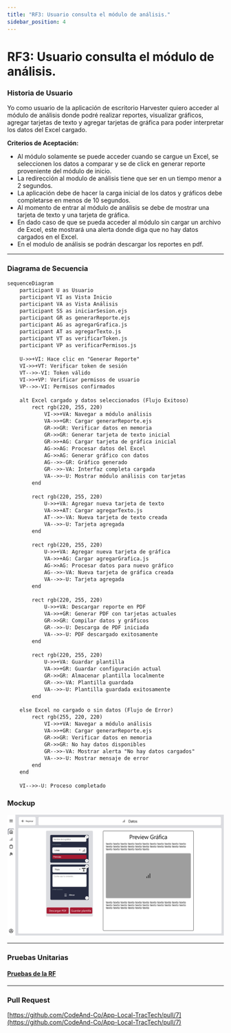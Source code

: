 ```yaml
---
title: "RF3: Usuario consulta el módulo de análisis."  
sidebar_position: 4
---
```


# RF3: Usuario consulta el módulo de análisis.

### Historia de Usuario

Yo como usuario de la aplicación de escritorio Harvester quiero acceder al módulo de análisis donde podré realizar reportes, visualizar gráficos, agregar tarjetas de texto y agregar tarjetas de gráfica para poder interpretar los datos del Excel cargado. 

  **Criterios de Aceptación:**
  - Al módulo solamente se puede acceder cuando se cargue un Excel, se seleccionen los datos a comparar y se de click en generar reporte proveniente del módulo de inicio.
  - La redirección al modulo de análisis tiene que ser en un tiempo menor a 2 segundos.
  - La aplicación debe de hacer la carga inicial de los datos y gráficos debe completarse en menos de 10 segundos.
  - Al momento de entrar al módulo de análisis se debe de mostrar una tarjeta de texto y una tarjeta de gráfica.
  - En dado caso de que se pueda acceder al módulo sin cargar un archivo de Excel, este mostrará una alerta donde diga que no hay datos cargados en el Excel. 
  - En el modulo de análisis se podrán descargar los reportes en pdf.
---

### Diagrama de Secuencia

```mermaid
sequenceDiagram
    participant U as Usuario  
    participant VI as Vista Inicio
    participant VA as Vista Análisis
    participant SS as iniciarSesion.ejs
    participant GR as generarReporte.ejs
    participant AG as agregarGrafica.js
    participant AT as agregarTexto.js
    participant VT as verificarToken.js
    participant VP as verificarPermisos.js

    U->>+VI: Hace clic en "Generar Reporte"
    VI->>+VT: Verificar token de sesión
    VT-->>-VI: Token válido
    VI->>+VP: Verificar permisos de usuario
    VP-->>-VI: Permisos confirmados
    
    alt Excel cargado y datos seleccionados (Flujo Exitoso)
        rect rgb(220, 255, 220)
            VI->>+VA: Navegar a módulo análisis
            VA->>+GR: Cargar generarReporte.ejs
            GR->>GR: Verificar datos en memoria
            GR->>GR: Generar tarjeta de texto inicial
            GR->>+AG: Cargar tarjeta de gráfica inicial
            AG->>AG: Procesar datos del Excel
            AG->>AG: Generar gráfico con datos
            AG-->>-GR: Gráfico generado
            GR-->>-VA: Interfaz completa cargada
            VA-->>-U: Mostrar módulo análisis con tarjetas
        end
            
        rect rgb(220, 255, 220)
            U->>+VA: Agregar nueva tarjeta de texto
            VA->>+AT: Cargar agregarTexto.js
            AT-->>-VA: Nueva tarjeta de texto creada
            VA-->>-U: Tarjeta agregada
        end
        
        rect rgb(220, 255, 220)
            U->>+VA: Agregar nueva tarjeta de gráfica
            VA->>+AG: Cargar agregarGrafica.js
            AG->>AG: Procesar datos para nuevo gráfico
            AG-->>-VA: Nueva tarjeta de gráfica creada
            VA-->>-U: Tarjeta agregada
        end
        
        rect rgb(220, 255, 220)
            U->>+VA: Descargar reporte en PDF
            VA->>+GR: Generar PDF con tarjetas actuales
            GR->>GR: Compilar datos y gráficos
            GR-->>-U: Descarga de PDF iniciada
            VA-->>-U: PDF descargado exitosamente
        end
        
        rect rgb(220, 255, 220)
            U->>+VA: Guardar plantilla
            VA->>+GR: Guardar configuración actual
            GR->>GR: Almacenar plantilla localmente
            GR-->>-VA: Plantilla guardada
            VA-->>-U: Plantilla guardada exitosamente
        end
        
    else Excel no cargado o sin datos (Flujo de Error)
        rect rgb(255, 220, 220)
            VI->>+VA: Navegar a módulo análisis
            VA->>+GR: Cargar generarReporte.ejs
            GR->>GR: Verificar datos en memoria
            GR->>GR: No hay datos disponibles
            GR-->>-VA: Mostrar alerta "No hay datos cargados"
            VA-->>-U: Mostrar mensaje de error
        end
    end
    
    VI-->>-U: Proceso completado
```

### Mockup

![Mockup](./mockups/RF3.png)

---

### Pruebas Unitarias 

#### [Pruebas de la RF](https://docs.google.com/spreadsheets/d/1W-JW32dTsfI22-Yl5LydMhiu-oXHH_xo3hWvK6FHeLw/edit?gid=111374045#gid=111374045)

---

### Pull Request
[https://github.com/CodeAnd-Co/App-Local-TracTech/pull/7](https://github.com/CodeAnd-Co/App-Local-TracTech/pull/7)
